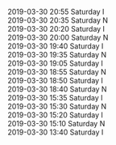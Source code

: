 2019-03-30 20:55 Saturday  I  
2019-03-30 20:35 Saturday  N  
2019-03-30 20:20 Saturday  I  
2019-03-30 20:00 Saturday  N  
2019-03-30 19:40 Saturday  I  
2019-03-30 19:35 Saturday  N  
2019-03-30 19:05 Saturday  I  
2019-03-30 18:55 Saturday  N  
2019-03-30 18:50 Saturday  I  
2019-03-30 18:40 Saturday  N  
2019-03-30 15:35 Saturday  I  
2019-03-30 15:30 Saturday  N  
2019-03-30 15:20 Saturday  I  
2019-03-30 15:10 Saturday  N  
2019-03-30 13:40 Saturday  I  
